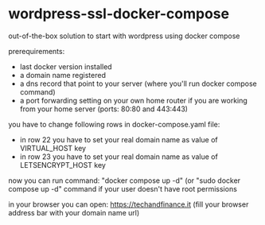 # wordpress-ssl-docker-compose
out-of-the-box solution to start with wordpress using docker compose

prerequirements:
- last docker version installed
- a domain name registered
- a dns record that point to your server (where you'll run docker compose command)
- a port forwarding setting on your own home router if you are working from your home server (ports: 80:80 and 443:443)

you have to change following rows in docker-compose.yaml file:
- in row 22 you have to set your real domain name as value of VIRTUAL_HOST key
- in row 23 you have to set your real domain name as value of LETSENCRYPT_HOST key


now you can run command: "docker compose up -d" (or "sudo docker compose up -d" command if your user doesn't have root permissions

in your browser you can open: https://techandfinance.it (fill your browser address bar with your domain name url)

